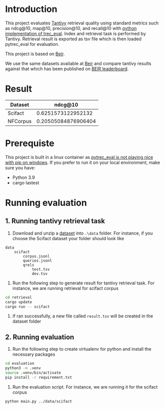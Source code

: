 # Introduction
This project evaluates [Tantivy](https://github.com/quickwit-oss/tantivy) retrieval quality using standard metrics such as ndcg@10, map@10, precision@10, and recall@10 with [python implementation of trec_eval](https://github.com/cvangysel/pytrec_eval). Index and retrieval task is performed by Tantivy. Retrieval result is exported as tsv file which is then loaded pytrec_eval for evaluation.

This project is based on [Beir](https://github.com/beir-cellar/beir). 

We use the same datasets available at [Beir](https://github.com/beir-cellar/beir) and compare tantivy results against that which has been published on [BEIR leaderboard](https://eval.ai/web/challenges/challenge-page/1897/leaderboard/4475).

# Result
| Dataset | ndcg@10 |
|-|-|
| Scifact | 0.6251573122952132 |
| NFCorpus | 0.20505084876906404 |


# Prerequiste
This project is built in a linux container as [pytrec_eval is not playing nice with pip on windows](https://github.com/cvangysel/pytrec_eval/issues/32). If you prefer to run it on your local environment, make sure you have:
* Python 3.9
* cargo lastest

# Running evaluation
## 1. Running tantivy retrieval task
1. Download and unzip a [dataset](https://github.com/beir-cellar/beir) into ```.\data``` folder. For instance, if you choose the Scifact dataset your folder should look like
```
data
    scifact
        corpus.jsonl
        queries.jsonl
        qrels
            test.tsv
            dev.tsv
```
1. Run the following step to generate result for tantivy retrieval task. For instance, we are running retrieval for scifact corpus
```sh
cd retrieval
cargo update
cargo run -- scifact
```
1. If ran successfully, a new file called ```result.tsv``` will be created in the dataset folder

## 2. Running evaluation
1. Run the following step to create virtualenv for python and install the necessary packages
```sh
cd evaluation
python3 -m .venv
source .venv/bin/activate
pip install -r requirement.txt
```
1. Run the evaluation script. For instance, we are running it for the scifact corpus
```sh
python main.py ../data/scifact
```
